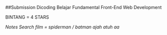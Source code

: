 ##Submission Dicoding Belajar Fundamental Front-End Web Development

BINTANG = 4 STARS

*Notes*
*Search film = spiderman / batman ajah atuh aa*
